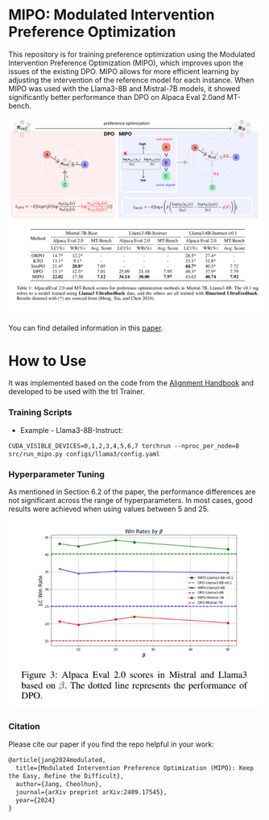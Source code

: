 # MIPO: Modulated Intervention Preference Optimization


This repository is for training preference optimization using the Modulated Intervention Preference Optimization (MIPO), which improves upon the issues of the existing DPO. MIPO allows for more efficient learning by adjusting the intervention of the reference model for each instance. When MIPO was used with the Llama3-8B and Mistral-7B models, it showed significantly better performance than DPO on Alpaca Eval 2.0and MT-bench.

<img src="./MIPO.png" width="1000px"></img>
<img src="./alpaca-eval-2.0.png" width="1000px"></img>

You can find detailed information in this [paper](https://arxiv.org/abs/2409.17545).


# How to Use

It was implemented based on the code from the [Alignment Handbook](https://github.com/huggingface/alignment-handbook) and developed to be used with the trl Trainer.

### Training Scripts

* Example - Llama3-8B-Instruct:
```shell
CUDA_VISIBLE_DEVICES=0,1,2,3,4,5,6,7 torchrun --nproc_per_node=8 src/run_mipo.py configs/llama3/config.yaml
```

### Hyperparameter Tuning

As mentioned in Section 6.2 of the paper, the performance differences are not significant across the range of hyperparameters. In most cases, good results were achieved when using values between 5 and 25.

<img src="./hyperparameter.png" width="600px"></img>

### Citation
Please cite our paper if you find the repo helpful in your work:
```shell
@article{jang2024modulated,
  title={Modulated Intervention Preference Optimization (MIPO): Keep the Easy, Refine the Difficult},
  author={Jang, Cheolhun},
  journal={arXiv preprint arXiv:2409.17545},
  year={2024}
}
```


